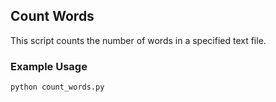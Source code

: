 ## Count Words
This script counts the number of words in a specified text file.

### Example Usage
```
python count_words.py
```
